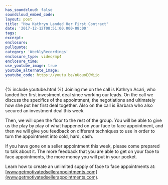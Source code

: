 ```yaml
---
has_soundcloud: false
soundcloud_embed_code: 
layout: post
title: "How Kathryn Landed Her First Contract"
date: '2017-12-12T08:51:00.000-08:00'
tags:
excerpt:
enclosure:
pullquote:
category: 'WeeklyRecordings'
enclosure_type: video/mp4
enclosure_time:
use_youtube_image: true
youtube_alternate_image:
youtube_code: https://youtu.be/nUouoE0Wiio
---
```

{% include youtube.html %}
Joining me on the call is Kathryn Acari, who landed her first investment deal since working our leads.  On the call we discuss the specifics of the appointment, the negotiations and ultimately how she put her first deal together.  Also on the call is Barbara who also secured an investment deal this week.  

Then, we will open the floor to the rest of the group. You will be able to give us the play by play of what happened on your face to face appointment, and then we will give you feedback on different techniques to use in order to turn the appointment into cold, hard, cash.

If you have gone on a seller appointment this week, please come prepared to talk about it. The more feedback that you are able to get on your face to face appointments, the more money you will put in your pocket.

Learn how to create an unlimited supply of face to face appointments at: [www.getmotivatedsellerappointments.com](www.getmotivatedsellerappointments.com).